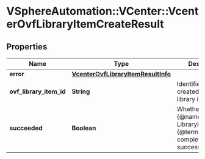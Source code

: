 # VSphereAutomation::VCenter::VcenterOvfLibraryItemCreateResult

## Properties
Name | Type | Description | Notes
------------ | ------------- | ------------- | -------------
**error** | [**VcenterOvfLibraryItemResultInfo**](VcenterOvfLibraryItemResultInfo.md) |  | [optional] 
**ovf_library_item_id** | **String** | Identifier of the created or updated library item. | [optional] 
**succeeded** | **Boolean** | Whether the {@name LibraryItem#create} {@term operation} completed successfully. | 


